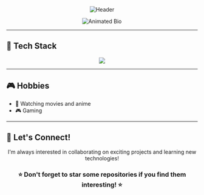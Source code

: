 <div align="center">
  <img src="https://capsule-render.vercel.app/api?type=waving&color=gradient&height=200&section=header&text=Hi%20there!%20I'm%20drndcndev%20👋&fontSize=35&fontAlignY=40&width=2000" alt="Header"/>
</div>


<p align="center">
  <img src="https://readme-typing-svg.herokuapp.com?font=Fira+Code&pause=1000&color=6CC644&center=true&vCenter=true&width=435&lines=Software+Developer;Future+DevOps+Engineer;Bridging+Code;Infrastructure;Aspiring+Software+%26+DevOps+Engineer;Code.+Deploy.+Learn.+Repeat.;Innovating+One+Project+at+a+Time;College+Student+Developer" alt="Animated Bio" />
</p>

---

## 🚀 Tech Stack

<p align="center">
  <img src="https://skillicons.dev/icons?i=python,js,react,html,css,tailwind,flask,nodejs,postgres,mysql,sqlite,firebase,docker,git,github,vscode,figma,blender,postman" />
</p>

<!--
---

## 🌟 Featured Projects

### Project Name
A short description of the project, technology used, and your role.

- **Tech Stack:** Python, Flask, PostgreSQL, Docker
- **Features:** Briefly list features
- **[Demo](#)** | **[Repo](#)**
-->

<!-- Uncomment and fill in when ready to showcase projects! -->

<!-- 
---

## 🌐 Social Links

[![LinkedIn](https://img.shields.io/badge/LinkedIn-0077B5?style=flat&logo=linkedin&logoColor=white)](#)
[![Twitter](https://img.shields.io/badge/Twitter-1DA1F2?style=flat&logo=twitter&logoColor=white)](#)
[![Portfolio](https://img.shields.io/badge/Portfolio-000?style=flat&logo=vercel&logoColor=white)](#)
[![Email](https://img.shields.io/badge/Email-EA4335?style=flat&logo=gmail&logoColor=white)](#)

*Update these links with your real profiles!*
-->

---

## 🎮 Hobbies

- 🍿 Watching movies and anime  
- 🎮 Gaming  

---

## 🤝 Let's Connect!

<div align="center">
  <p>I'm always interested in collaborating on exciting projects and learning new technologies!</p>
  <!--
  <a href="https://linkedin.com/in/yourprofile">
    <img src="https://img.shields.io/badge/Let's_Connect-0077B5?style=for-the-badge&logo=linkedin&logoColor=white"/>
  </a>
  -->
</div>

<div align="center">
  <h3>⭐ Don't forget to star some repositories if you find them interesting! ⭐</h3>
</div>




